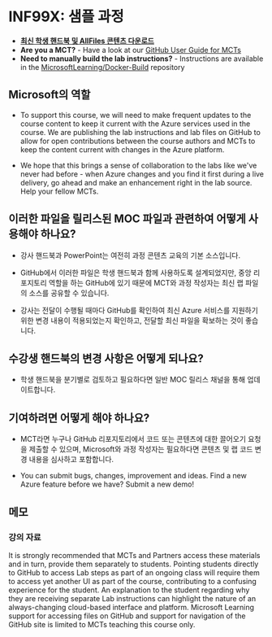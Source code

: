 # <a name="inf99x-sample-course"></a>INF99X: 샘플 과정

- **[최신 학생 핸드북 및 AllFiles 콘텐츠 다운로드](../../releases/latest)**
- <bpt id="p1">**</bpt>Are you a MCT?<ept id="p1">**</ept> - Have a look at our <bpt id="p1">[</bpt>GitHub User Guide for MCTs<ept id="p1">](https://microsoftlearning.github.io/MCT-User-Guide/)</ept>
- <bpt id="p1">**</bpt>Need to manually build the lab instructions?<ept id="p1">**</ept> - Instructions are available in the <bpt id="p1">[</bpt>MicrosoftLearning/Docker-Build<ept id="p1">](https://github.com/MicrosoftLearning/Docker-Build)</ept> repository

## <a name="what-are-we-doing"></a>Microsoft의 역할

- To support this course, we will need to make frequent updates to the course content to keep it current with the Azure services used in the course.  We are publishing the lab instructions and lab files on GitHub to allow for open contributions between the course authors and MCTs to keep the content current with changes in the Azure platform.

- We hope that this brings a sense of collaboration to the labs like we've never had before - when Azure changes and you find it first during a live delivery, go ahead and make an enhancement right in the lab source.  Help your fellow MCTs.

## <a name="how-should-i-use-these-files-relative-to-the-released-moc-files"></a>이러한 파일을 릴리스된 MOC 파일과 관련하여 어떻게 사용해야 하나요?

- 강사 핸드북과 PowerPoint는 여전히 과정 콘텐츠 교육의 기본 소스입니다.

- GitHub에서 이러한 파일은 학생 핸드북과 함께 사용하도록 설계되었지만, 중앙 리포지토리 역할을 하는 GitHub에 있기 때문에 MCT와 과정 작성자는 최신 랩 파일의 소스를 공유할 수 있습니다.

- 강사는 전달이 수행될 때마다 GitHub를 확인하여 최신 Azure 서비스를 지원하기 위한 변경 내용이 적용되었는지 확인하고, 전달할 최신 파일을 확보하는 것이 좋습니다.

## <a name="what-about-changes-to-the-student-handbook"></a>수강생 핸드북의 변경 사항은 어떻게 되나요?

- 학생 핸드북을 분기별로 검토하고 필요하다면 일반 MOC 릴리스 채널을 통해 업데이트합니다.

## <a name="how-do-i-contribute"></a>기여하려면 어떻게 해야 하나요?

- MCT라면 누구나 GitHub 리포지토리에서 코드 또는 콘텐츠에 대한 끌어오기 요청을 제출할 수 있으며, Microsoft와 과정 작성자는 필요하다면 콘텐츠 및 랩 코드 변경 내용을 심사하고 포함합니다.

- You can submit bugs, changes, improvement and ideas.  Find a new Azure feature before we have?  Submit a new demo!

## <a name="notes"></a>메모

### <a name="classroom-materials"></a>강의 자료

It is strongly recommended that MCTs and Partners access these materials and in turn, provide them separately to students.  Pointing students directly to GitHub to access Lab steps as part of an ongoing class will require them to access yet another UI as part of the course, contributing to a confusing experience for the student. An explanation to the student regarding why they are receiving separate Lab instructions can highlight the nature of an always-changing cloud-based interface and platform. Microsoft Learning support for accessing files on GitHub and support for navigation of the GitHub site is limited to MCTs teaching this course only.
